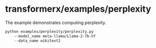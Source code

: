 # transformerx/examples/perplexity

The example demonstrates computing perplexity.

```bash
python examples/perplexity/perplexity.py
    --model_name meta-llama/Llama-2-7b-hf
    --data_name wikitext2
```
